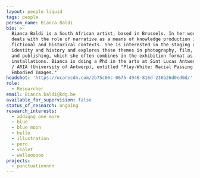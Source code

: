 ```yaml
---
layout: people.liquid
tags: people
person_name: Bianca Baldi
bio: >-
  Bianca Baldi is a South African artist, based in Brussels. In her work Bianca
  deals with the role of narrative as a means of knowledge production in both
  fictional and historical contexts. She is interested in the staging of
  identity and history and explores these themes in photography, film, writing
  and publishing, which she often combines in the exhibition format as
  installations. Bianca is doing a Phd in the arts at Sint Lucas Antwerpen (KdG)
  / ARIA (University of Antwerp), entitled "Play-White: Racial Passing and
  Embodied Images." 
headshot: 'https://ucarecdn.com/2b75c06c-0675-4946-816d-236b26d0ed0d/'
role:
  - Researcher
email: Bianca.baldi@kdg.be
available_for_supervision: false
status_of_research: ongoing
research_interests:
  - addigng one more
  - blue
  - blue moon
  - hello
  - illustration
  - pero
  - violet
  - welloooooo
projects:
  - punctuationnnn
---
```



